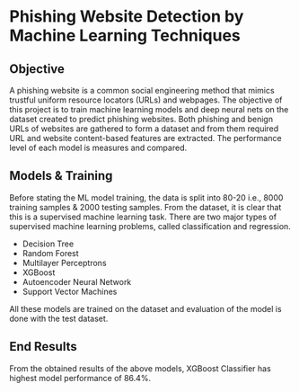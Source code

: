 # Phishing Website Detection by Machine Learning Techniques

## Objective

A phishing website is a common social engineering method that mimics trustful uniform resource locators (URLs) and webpages. The objective of this project is to train machine learning models and deep neural nets on the dataset created to predict phishing websites. Both phishing and benign URLs of websites are gathered to form a dataset and from them required URL and website content-based features are extracted. The performance level of each model is measures and compared.

## Models & Training

Before stating the ML model training, the data is split into 80-20 i.e., 8000 training samples & 2000 testing samples. From the dataset, it is clear that this is a supervised machine learning task. There are two major types of supervised machine learning problems, called classification and regression.

- Decision Tree
- Random Forest
- Multilayer Perceptrons
- XGBoost
- Autoencoder Neural Network
- Support Vector Machines

All these models are trained on the dataset and evaluation of the model is done with the test dataset.

## End Results

From the obtained results of the above models, XGBoost Classifier has highest model performance of 86.4%.
